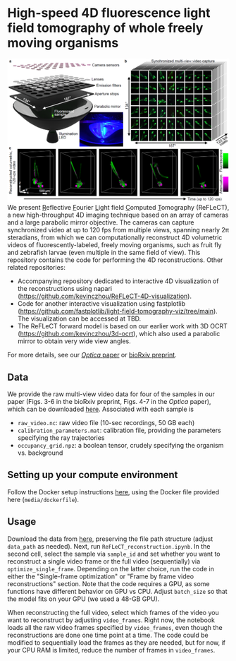 # High-speed 4D fluorescence light field tomography of whole freely moving organisms
<center><img src="/media/ReFLeCT_overview.png" alt="ReFLeCT" width="800"/></center>
We present <ins>R</ins>eflective <ins>F</ins>ourier <ins>L</ins>ight field <ins>C</ins>omputed <ins>T</ins>omography (ReFLeCT), a new high-throughput 4D imaging technique based on an array of cameras and a large parabolic mirror objective. The cameras can capture synchronized video at up to 120 fps from multiple views, spanning nearly 2π steradians, from which we can computationally reconstruct 4D volumetric videos of fluorescently-labeled, freely moving organisms, such as fruit fly and zebrafish larvae (even multiple in the same field of view). This repository contains the code for performing the 4D reconstructions. Other related repositories:

- Accompanying repository dedicated to interactive 4D visualization of the reconstructions using napari (https://github.com/kevinczhou/ReFLeCT-4D-visualization).
- Code for another interactive visualization using fastplotlib (https://github.com/fastplotlib/light-field-tomography-viz/tree/main). The visualization can be accessed at TBD.
- The ReFLeCT forward model is based on our earlier work with 3D OCRT (https://github.com/kevinczhou/3d-ocrt), which also used a parabolic mirror to obtain very wide view angles.


For more details, see our [*Optica* paper](https://opg.optica.org/optica/fulltext.cfm?uri=optica-12-5-674&id=570897) or [bioRxiv preprint](https://www.biorxiv.org/content/10.1101/2024.09.16.609432v1).

## Data
We provide the raw multi-view video data for four of the samples in our paper (Figs. 3-6 in the bioRxiv preprint, Figs. 4-7 in the *Optica* paper), which can be downloaded [here](https://doi.org/10.7924/r4zs30t4h). Associated with each sample is
- `raw_video.nc`: raw video file (10-sec recordings, 50 GB each)
- `calibration_parameters.mat`: calibration file, providing the parameters specifying the ray trajectories
- `occupancy_grid.npz`: a boolean tensor, crudely specifying the organism vs. background


## Setting up your compute environment
Follow the Docker setup instructions [here](https://github.com/kevinczhou/3D-RAPID?tab=readme-ov-file#setting-up-your-environment), using the Docker file provided here (`media/dockerfile`).

## Usage
Download the data from [here](https://doi.org/10.7924/r4zs30t4h), preserving the file path structure (adjust `data_path` as needed). Next, run `ReFLeCT_reconstruction.ipynb`. In the second cell, select the sample via `sample_id` and set whether you want to reconstruct a single video frame or the full video (sequentially) via `optimize_single_frame`. Depending on the latter choice, run the code in either the "Single-frame optimization" or "Frame by frame video reconstructions" section. Note that the code requires a GPU, as some functions have different behavior on GPU vs CPU. Adjust `batch_size` so that the model fits on your GPU (we used a 48-GB GPU). 

When reconstructing the full video, select which frames of the video you want to reconstruct by adjusting `video_frames`. Right now, the notebook loads all the raw video frames specified by `video_frames`, even though the reconstructions are done one time point at a time. The code could be modified to sequentially load the frames as they are needed, but for now, if your CPU RAM is limited, reduce the number of frames in `video_frames`.
